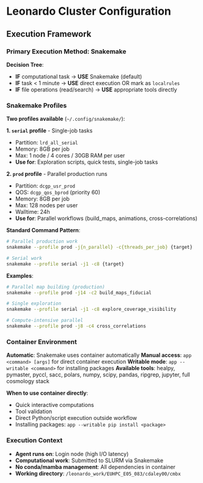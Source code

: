 # Leonardo Cluster Configuration

## Execution Framework

### Primary Execution Method: Snakemake

**Decision Tree**:
- **IF** computational task → **USE** Snakemake (default)
- **IF** task < 1 minute → **USE** direct execution OR mark as `localrules`
- **IF** file operations (read/search) → **USE** appropriate tools directly

### Snakemake Profiles

**Two profiles available** (`~/.config/snakemake/`):

**1. `serial` profile** - Single-job tasks
- Partition: `lrd_all_serial`
- Memory: 8GB per job
- Max: 1 node / 4 cores / 30GB RAM per user
- **Use for**: Exploration scripts, quick tests, single-job tasks

**2. `prod` profile** - Parallel production runs
- Partition: `dcgp_usr_prod`
- QOS: `dcgp_qos_bprod` (priority 60)
- Memory: 8GB per job
- Max: 128 nodes per user
- Walltime: 24h
- **Use for**: Parallel workflows (build_maps, animations, cross-correlations)

**Standard Command Pattern**:
```bash
# Parallel production work
snakemake --profile prod -j{n_parallel} -c{threads_per_job} {target}

# Serial work
snakemake --profile serial -j1 -c8 {target}
```

**Examples**:
```bash
# Parallel map building (production)
snakemake --profile prod -j14 -c2 build_maps_fiducial

# Single exploration
snakemake --profile serial -j1 -c8 explore_coverage_visibility

# Compute-intensive parallel
snakemake --profile prod -j8 -c4 cross_correlations
```

### Container Environment

**Automatic**: Snakemake uses container automatically
**Manual access**: `app <command> [args]` for direct container execution
**Writable mode**: `app --writable <command>` for installing packages
**Available tools**: healpy, pymaster, pyccl, sacc, polars, numpy, scipy, pandas, ripgrep, jupyter, full cosmology stack

**When to use container directly**:
- Quick interactive computations
- Tool validation
- Direct Python/script execution outside workflow
- Installing packages: `app --writable pip install <package>`

### Execution Context

- **Agent runs on**: Login node (high I/O latency)
- **Computational work**: Submitted to SLURM via Snakemake
- **No conda/mamba management**: All dependencies in container
- **Working directory**: `/leonardo_work/EUHPC_E05_083/cdaley00/cmbx`
